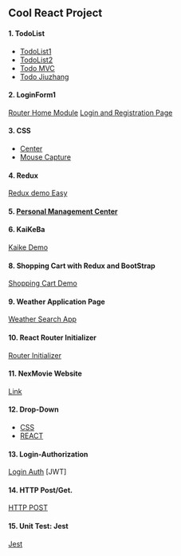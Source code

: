 ## Cool React Project

#### 1. TodoList 
* [TodoList1](https://github.com/540792740/2020InterviewPerpare/tree/master/src/React/todo-list-jun26) 
* [TodoList2](https://github.com/540792740/2020InterviewPerpare/tree/master/src/React/todo-list-practive)
* [Todo MVC](https://github.com/540792740/2020InterviewPerpare/tree/master/src/React/kaiketodolist)
* [Todo Jiuzhang](https://github.com/540792740/JiuzhangReact/blob/main/todo-jiuzhang/src/App.js)   

#### 2. LoginForm1
[Router Home Module](https://github.com/540792740/2020InterviewPerpare/tree/master/src/React/react-demo01/src)
[Login and Registration Page](https://github.com/540792740/2020InterviewPerpare/tree/master/src/React/my-app)

#### 3. CSS
* [Center](https://github.com/540792740/React-Project/blob/master/src/CSSHTML/%E5%B1%85%E4%B8%AD.html)
* [Mouse Capture](https://github.com/540792740/2020InterviewPerpare/tree/master/src/React/content-project/src/html)

#### 4. Redux
[Redux demo Easy](https://github.com/540792740/2020InterviewPerpare/tree/master/src/React/jun29-siyu)

#### 5. [Personal Management Center](https://github.com/540792740/JiuzhangReact/tree/main/personal-app)

#### 6. KaiKeBa 
[Kaike Demo]()

#### 8. Shopping Cart with Redux and BootStrap
[Shopping Cart Demo](https://github.com/540792740/2020InterviewPerpare/tree/master/src/React/kaikeredux/src)

#### 9. Weather Application Page
[Weather Search App](https://github.com/540792740/2020InterviewPerpare/tree/master/src/React/weather-react/src)

#### 10. React Router Initializer
[Router Initializer](https://github.com/540792740/2020InterviewPerpare/tree/master/src/React/content-project/src)

#### 11. NexMovie Website
[Link](https://github.com/540792740/NexMovie)

#### 12. Drop-Down
* [CSS](https://github.com/540792740/React-Project/blob/master/src/React/content-project/src/html/dropDown.html)
* [REACT](https://github.com/540792740/React-Project/blob/master/src/React/content-project/src/Component/DropDown.js)

#### 13. Login-Authorization
[Login Auth](https://github.com/540792740/React-Project/tree/master/src/React/content-project/src/loginAuth)
[JWT]

#### 14. HTTP Post/Get.
[HTTP POST](https://github.com/540792740/React-Project/tree/master/src/React/content-project/src/HttpPost)

#### 15. Unit Test: Jest
[Jest](https://github.com/540792740/React-Project/tree/master/src/React/unit-test)
